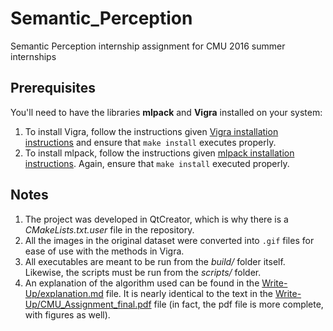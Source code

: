 # Semantic_Perception
Semantic Perception internship assignment for CMU 2016 summer internships





## Prerequisites
You'll need to have the libraries **mlpack** and **Vigra** installed on your system: 

1. To install Vigra, follow the instructions given [Vigra installation instructions](http://ukoethe.github.io/vigra/doc-release/vigra/Installation.html) and ensure that `make install` executes properly.
2. To install mlpack, follow the instructions given [mlpack installation instructions](http://www.mlpack.org/doxygen.php?doc=build.html). Again, ensure that `make install` executed properly.


## Notes

1. The project was developed in QtCreator, which is why there is a *CMakeLists.txt.user* file in the repository.
2. All the images in the original dataset were converted into `.gif` files for ease of use with the methods in Vigra.
3. All executables are meant to be run from the *build/* folder itself. Likewise, the scripts must be run from the *scripts/* folder.
4. An explanation of the algorithm used can be found in the [Write-Up/explanation.md]() file. It is nearly identical to the text in the [Write-Up/CMU_Assignment_final.pdf](https://github.com/RishabhMalviya/Semantic_Perception/blob/master/Write-Up/CMU_Assignment_final.pdf) file (in fact, the pdf file is more complete, with figures as well).
